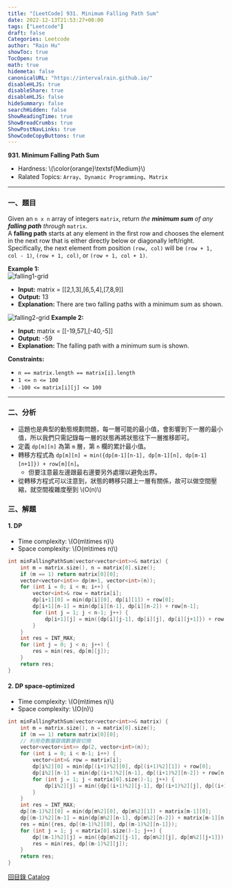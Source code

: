 ```yaml
---
title: "[LeetCode] 931. Minimum Falling Path Sum"
date: 2022-12-13T21:53:27+08:00
tags: ["Leetcode"]
draft: false
Categories: Leetcode
author: "Rain Hu"
showToc: true
TocOpen: true
math: true
hidemeta: false
canonicalURL: "https://intervalrain.github.io/"
disableHLJS: true
disableShare: true
disableHLJS: false
hideSummary: false
searchHidden: false
ShowReadingTime: true
ShowBreadCrumbs: true
ShowPostNavLinks: true
ShowCodeCopyButtons: true
---
```

**931. Minimum Falling Path Sum**
+ Hardness: \\(\color{orange}\textsf{Medium}\\)
+ Ralated Topics: `Array`、`Dynamic Programming`、`Matrix`
---
### 一、題目
Given an `n x n` array of integers `matrix`, return *the **minimum sum** of any **falling path** through* `matrix`.  
A **falling path** starts at any element in the first row and chooses the element in the next row that is either directly below or diagonally left/right. Specifically, the next element from position `(row, col)` will be `(row + 1, col - 1)`, `(row + 1, col)`, or `(row + 1, col + 1)`.

**Example 1:**  
![falling1-grid](https://assets.leetcode.com/uploads/2021/11/03/failing1-grid.jpg)
+ **Input:** matrix = [[2,1,3],[6,5,4],[7,8,9]]
+ **Output:** 13
+ **Explanation:** There are two falling paths with a minimum sum as shown.

![falling2-grid](https://assets.leetcode.com/uploads/2021/11/03/failing2-grid.jpg)
**Example 2:**
+ **Input:** matrix = [[-19,57],[-40,-5]]
+ **Output:** -59
+ **Explanation:** The falling path with a minimum sum is shown.

**Constraints:**
+ `n == matrix.length == matrix[i].length`
+ `1 <= n <= 100`
+ `-100 <= matrix[i][j] <= 100`

---

### 二、分析
+ 這題也是典型的動態規劃問題，每一層可能的最小值，會影響到下一層的最小值，所以我們只需記錄每一層的狀態再將狀態往下一層推移即可。
+ 定義 `dp[m][n]` 為第 `m` 層，第 `n` 欄的累計最小值。
+ 轉移方程式為 `dp[m][n] = min({dp[m-1][n-1], dp[m-1][n], dp[m-1][n+1]}) + row[m][n]`。
    + 但要注意最左邊跟最右邊要另外處理以避免出界。
+ 從轉移方程式可以注意到，狀態的轉移只跟上一層有關係，故可以做空間壓縮，就空間複雜度壓到 \\(O(n)\\)

### 三、解題
#### 1. DP
+ Time complexity: \\(O(m\times n)\\)
+ Space complexity: \\(O(m\times n)\\)
```C++
int minFallingPathSum(vector<vector<int>>& matrix) {
    int m = matrix.size(), n = matrix[0].size();
    if (m == 1) return matrix[0][0];
    vector<vector<int>> dp(m+1, vector<int>(n));
    for (int i = 0; i < m; i++) {
        vector<int>& row = matrix[i];
        dp[i+1][0] = min(dp[i][0], dp[i][1]) + row[0];
        dp[i+1][n-1] = min(dp[i][n-1], dp[i][n-2]) + row[n-1];
        for (int j = 1; j < n-1; j++) {
            dp[i+1][j] = min({dp[i][j-1], dp[i][j], dp[i][j+1]}) + row[j];
        }
    }
    int res = INT_MAX;
    for (int j = 0; j < n; j++) {
        res = min(res, dp[m][j]);
    }
    return res;
}
```
#### 2. DP space-optimized
+ Time complexity: \\(O(m\times n)\\)
+ Space complexity: \\(O(n)\\)
```C++
int minFallingPathSum(vector<vector<int>>& matrix) {
    int m = matrix.size(), n = matrix[0].size();
    if (m == 1) return matrix[0][0];
    // 利用奇數層跟偶數層做切換
    vector<vector<int>> dp(2, vector<int>(n));
    for (int i = 0; i < m-1; i++) {
        vector<int>& row = matrix[i];
        dp[i%2][0] = min(dp[(i+1)%2][0], dp[(i+1)%2][1]) + row[0];
        dp[i%2][n-1] = min(dp[(i+1)%2][n-1], dp[(i+1)%2][n-2]) + row[n-1];
        for (int j = 1; j < matrix[0].size()-1; j++) {
            dp[i%2][j] = min({dp[(i+1)%2][j-1], dp[(i+1)%2][j], dp[(i+1)%2][j+1]}) + row[j];
        }
    }
    int res = INT_MAX;
    dp[(m-1)%2][0] = min(dp[m%2][0], dp[m%2][1]) + matrix[m-1][0];
    dp[(m-1)%2][n-1] = min(dp[m%2][n-1], dp[m%2][n-2]) + matrix[m-1][n-1];
    res = min({res, dp[(m-1)%2][0], dp[(m-1)%2][n-1]});
    for (int j = 1; j < matrix[0].size()-1; j++) {
        dp[(m-1)%2][j] = min({dp[m%2][j-1], dp[m%2][j], dp[m%2][j+1]}) + matrix[m-1][j];
        res = min(res, dp[(m-1)%2][j]);
    }
    return res;
}
```
[回目錄 Catalog](/posts/leetcode)